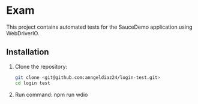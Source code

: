 # Exam 

This project contains automated tests for the SauceDemo application using WebDriverIO.

## Installation

1. Clone the repository:
   ```bash
   git clone <git@github.com:anngeldiaz24/login-test.git>
   cd login test

2. Run command:
    npm run wdio
